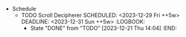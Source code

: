 - Schedule
	- TODO Scroll Decipherer
	  SCHEDULED: <2023-12-29 Fri ++5w>
	  DEADLINE: <2023-12-31 Sun ++5w>
	  :LOGBOOK:
	  * State "DONE" from "TODO" [2023-12-21 Thu 14:04]
	  :END:
